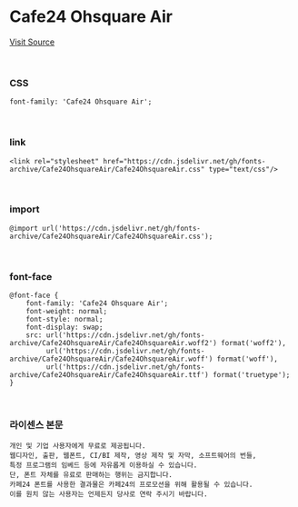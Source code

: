 # Cafe24 Ohsquare Air

[Visit Source](https://fonts.cafe24.com/)

&nbsp;

### CSS

```
font-family: 'Cafe24 Ohsquare Air';
```

&nbsp;

### link

```
<link rel="stylesheet" href="https://cdn.jsdelivr.net/gh/fonts-archive/Cafe24OhsquareAir/Cafe24OhsquareAir.css" type="text/css"/>
```

&nbsp;

### import

```
@import url('https://cdn.jsdelivr.net/gh/fonts-archive/Cafe24OhsquareAir/Cafe24OhsquareAir.css');
```

&nbsp;

### font-face

```
@font-face {
    font-family: 'Cafe24 Ohsquare Air';
    font-weight: normal;
    font-style: normal;
    font-display: swap;
    src: url('https://cdn.jsdelivr.net/gh/fonts-archive/Cafe24OhsquareAir/Cafe24OhsquareAir.woff2') format('woff2'),
         url('https://cdn.jsdelivr.net/gh/fonts-archive/Cafe24OhsquareAir/Cafe24OhsquareAir.woff') format('woff'),
         url('https://cdn.jsdelivr.net/gh/fonts-archive/Cafe24OhsquareAir/Cafe24OhsquareAir.ttf') format('truetype');
}
```

&nbsp;

### 라이센스 본문

```
개인 및 기업 사용자에게 무료로 제공됩니다. 
웹디자인, 출판, 웹폰트, CI/BI 제작, 영상 제작 및 자막, 소프트웨어의 번들, 
특정 프로그램의 임베드 등에 자유롭게 이용하실 수 있습니다. 
단, 폰트 자체를 유료로 판매하는 행위는 금지합니다. 
카페24 폰트를 사용한 결과물은 카페24의 프로모션을 위해 활용될 수 있습니다. 
이를 원치 않는 사용자는 언제든지 당사로 연락 주시기 바랍니다.
```
